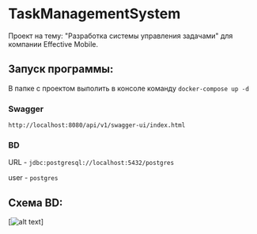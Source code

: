 
# TaskManagementSystem
Проект на тему: "Разработка системы управления задачами" для компании Effective Mobile.

## Запуск программы:
В папке с проектом выполить в консоле команду ```docker-compose up -d```
### Swagger 
```http://localhost:8080/api/v1/swagger-ui/index.html```
### BD 

URL - ```jdbc:postgresql://localhost:5432/postgres```

user - ```postgres```

## Схема BD: 

 [![alt text]( https://media.discordapp.net/attachments/1062136517654499379/1182734492637597746/DB_TMS.png)]

